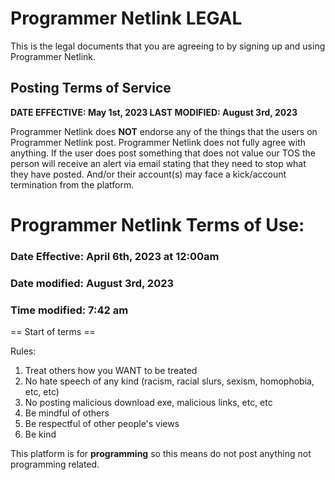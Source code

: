# Programmer Netlink LEGAL
This is the legal documents that you are agreeing to by signing up and using Programmer Netlink.

## Posting Terms of Service
**DATE EFFECTIVE: May 1st, 2023
LAST MODIFIED: August 3rd, 2023**

Programmer Netlink  does **NOT** endorse any of the things that the users on Programmer Netlink post. Programmer Netlink does not fully agree with anything.
If the user does post something that does not value our TOS the person will receive an alert via email stating that they need to stop what they have posted.
And/or their account(s) may face a kick/account termination from the platform.

# Programmer Netlink Terms of Use:

### Date Effective: April 6th, 2023 at 12:00am
### Date modified: August 3rd, 2023
### Time modified: 7:42 am

== Start of terms ==

Rules:
1. Treat others how you WANT to be treated
2. No hate speech of any kind (racism, racial slurs, sexism, homophobia, etc, etc)
3. No posting malicious download exe, malicious links, etc, etc
4. Be mindful of others
5. Be respectful of other people's views
6. Be kind

This platform is for **programming** so this means do not post anything not programming related.
